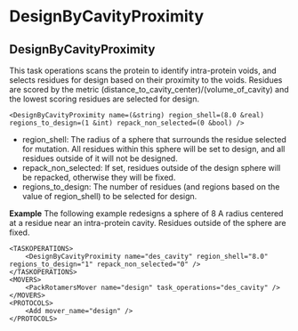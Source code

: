 # DesignByCavityProximity
## DesignByCavityProximity

This task operations scans the protein to identify intra-protein voids, and selects residues for design based on their proximity to the voids. Residues are scored by the metric (distance\_to\_cavity\_center)/(volume\_of\_cavity) and the lowest scoring residues are selected for design.

    <DesignByCavityProximity name=(&string) region_shell=(8.0 &real) regions_to_design=(1 &int) repack_non_selected=(0 &bool) />

-   region\_shell: The radius of a sphere that surrounds the residue selected for mutation. All residues within this sphere will be set to design, and all residues outside of it will not be designed.
-   repack\_non\_selected: If set, residues outside of the design sphere will be repacked, otherwise they will be fixed.
-   regions\_to\_design: The number of residues (and regions based on the value of region\_shell) to be selected for design.

**Example** The following example redesigns a sphere of 8 A radius centered at a residue near an intra-protein cavity. Residues outside of the sphere are fixed.

    <TASKOPERATIONS>
        <DesignByCavityProximity name="des_cavity" region_shell="8.0" regions_to_design="1" repack_non_selected="0" />
    </TASKOPERATIONS>
    <MOVERS>
        <PackRotamersMover name="design" task_operations="des_cavity" />
    </MOVERS>
    <PROTOCOLS>
        <Add mover_name="design" />
    </PROTOCOLS>

